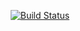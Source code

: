 

<p align="center">
<a href="https://travis-ci.org/github/Mtuthuko/Codename-KidsNextDoor/"><img src="https://travis-ci.org/Mtuthuko/Codename-KidsNextDoor.svg?branch=master" alt="Build Status"></a>


</p>

